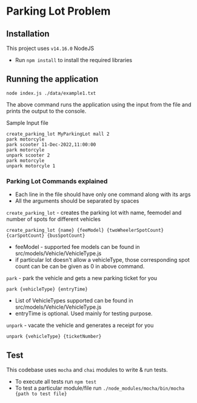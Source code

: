 # Parking Lot Problem

## Installation

This project uses `v14.16.0` NodeJS

- Run `npm install` to install the required libraries

## Running the application

```
node index.js ./data/example1.txt
```

The above command runs the application using the input from the file and prints the output to the console.

Sample Input file

```
create_parking_lot MyParkingLot mall 2
park motorcyle
park scooter 11-Dec-2022,11:00:00
park motorcyle
unpark scooter 2
park motorcyle
unpark motorcyle 1
```

### Parking Lot Commands explained
- Each line in the file should have only one command along with its args
- All the arguments should be separated by spaces

`create_parking_lot` - creates the parking lot with name, feemodel and number of spots for different vehicles
```
create_parking_lot {name} {feeModel} {twoWheelerSpotCount} {carSpotCount} {busSpotCount}
```
- feeModel - supported fee models can be found in src/models/Vehicle/VehicleType.js
- if particular lot doesn't allow a vehicleType, those corresponding spot count can be can be given as 0 in above command.

`park` - park the vehicle and gets a new parking ticket for you
```
park {vehicleType} {entryTime}
```
- List of VehicleTypes supported can be found in src/models/Vehicle/VehicleType.js
- entryTime is optional. Used mainly for testing purpose.

`unpark` - vacate the vehicle and generates a receipt for you
```
unpark {vehicleType} {ticketNumber}
```

## Test

This codebase uses `mocha` and `chai` modules to write & run tests.

- To execute all tests run `npm test`
- To test a particular module/file run `./node_modules/mocha/bin/mocha {path to test file}`